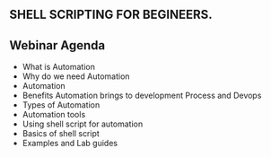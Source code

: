 ## SHELL SCRIPTING FOR BEGINEERS.

## Webinar Agenda
- What is Automation
- Why do we need Automation 
- Automation
- Benefits Automation brings to development Process and Devops
- Types of Automation
- Automation tools
- Using shell script for automation
- Basics of shell script
- Examples and Lab guides
